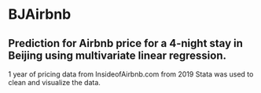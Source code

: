 # BJAirbnb

## Prediction for Airbnb price for a 4-night stay in Beijing using multivariate linear regression.

1 year of pricing data from InsideofAirbnb.com from 2019
Stata was used to clean and visualize the data.